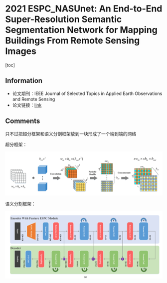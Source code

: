 # 2021 ESPC_NASUnet: An End-to-End Super-Resolution Semantic Segmentation Network for Mapping Buildings From Remote Sensing Images

[toc]

## Information

* 论文期刊：IEEE Journal of Selected Topics in Applied Earth Observations and Remote Sensing
* 论文链接：[link](https://ieeexplore.ieee.org/abstract/document/9429949)

## Comments

只不过把超分框架和语义分割框架放到一块形成了一个端到端的网络

超分框架：

![Untitled](2021%20ESPC_%20fbccc/Untitled.png)

语义分割框架：

![Untitled](2021%20ESPC_%20fbccc/Untitled%201.png)